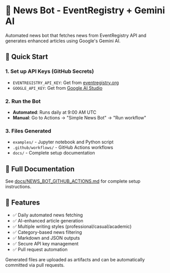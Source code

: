 # 🤖 News Bot - EventRegistry + Gemini AI

Automated news bot that fetches news from EventRegistry API and generates enhanced articles using Google's Gemini AI.

## 🚀 Quick Start

### 1. Set up API Keys (GitHub Secrets)
- `EVENTREGISTRY_API_KEY`: Get from [eventregistry.org](https://eventregistry.org/)
- `GOOGLE_API_KEY`: Get from [Google AI Studio](https://makersuite.google.com/app/apikey)

### 2. Run the Bot
- **Automated**: Runs daily at 9:00 AM UTC
- **Manual**: Go to Actions → "Simple News Bot" → "Run workflow"

### 3. Files Generated
- `examples/` - Jupyter notebook and Python script
- `.github/workflows/` - GitHub Actions workflows
- `docs/` - Complete setup documentation

## 📖 Full Documentation
See [docs/NEWS_BOT_GITHUB_ACTIONS.md](docs/NEWS_BOT_GITHUB_ACTIONS.md) for complete setup instructions.

## 🎯 Features
- ✅ Daily automated news fetching
- ✅ AI-enhanced article generation
- ✅ Multiple writing styles (professional/casual/academic)
- ✅ Category-based news filtering
- ✅ Markdown and JSON outputs
- ✅ Secure API key management
- ✅ Pull request automation

Generated files are uploaded as artifacts and can be automatically committed via pull requests.
